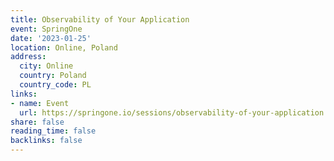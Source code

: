 ```yaml
---
title: Observability of Your Application
event: SpringOne
date: '2023-01-25'
location: Online, Poland
address:
  city: Online
  country: Poland
  country_code: PL
links:
- name: Event
  url: https://springone.io/sessions/observability-of-your-application
share: false
reading_time: false
backlinks: false
---
```

